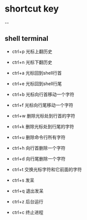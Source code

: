# shortcut key

--

## shell terminal

* ctrl+p 
光标上翻历史

* ctrl+n
光标下翻历史

* ctrl+a
光标回到shell行首

* ctrl+e
光标回到shell行尾

* ctrl+b
光标向行首移动一个字符

* ctrl+f
光标向行尾移动一个字符

* ctrl+w 
删除光标处到行首的字符

* ctrl+k
删除光标处到行尾的字符

* ctrl+u
删除命令行所有字符

* ctrl+h
向行首删除一个字符

* ctrl+d
向行尾删除一个字符

* ctrl+t
交换光标字符和它前面的字符

* ctrl+s
发呆

* ctrl+q
退出发呆

* ctrl+z
后台运行

* ctrl+c
终止进程


